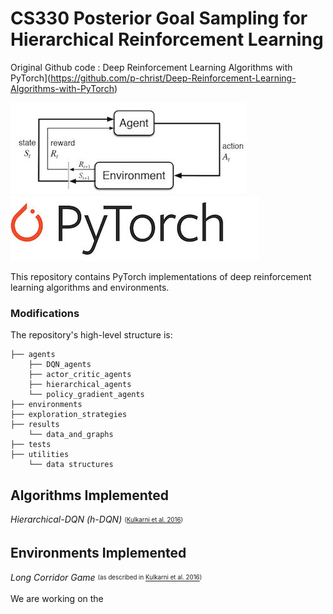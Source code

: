# CS330 Posterior Goal Sampling for Hierarchical Reinforcement Learning

Original Github code : Deep Reinforcement Learning Algorithms with PyTorch](https://github.com/p-christ/Deep-Reinforcement-Learning-Algorithms-with-PyTorch)

![RL](utilities/RL_image.jpeg)   ![PyTorch](utilities/PyTorch-logo-2.jpg)

This repository contains PyTorch implementations of deep reinforcement learning algorithms and environments. 

### Modifications ###

The repository's high-level structure is:
 
    ├── agents                    
        ├── DQN_agents         
        ├── actor_critic_agents   
        ├── hierarchical_agents
        └── policy_gradient_agents
    ├── environments   
    ├── exploration_strategies
    ├── results             
        └── data_and_graphs        
    ├── tests
    ├── utilities             
        └── data structures     
        
## **Algorithms Implemented**  
*Hierarchical-DQN (h-DQN)* <sub><sup> ([Kulkarni et al. 2016](https://arxiv.org/pdf/1604.06057.pdf)) </sup></sub>
## **Environments Implemented**
*Long Corridor Game* <sub><sup> (as described in [Kulkarni et al. 2016](https://arxiv.org/pdf/1604.06057.pdf)) </sup></sub>

We are working on the 
